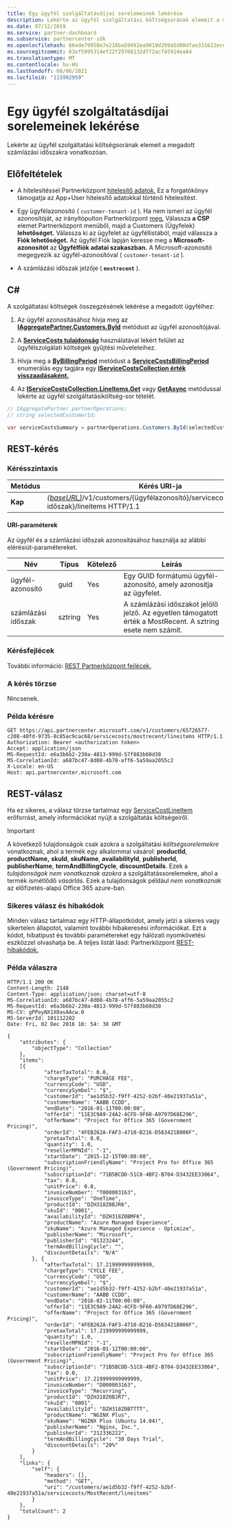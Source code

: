 ```yaml
---
title: Egy ügyfél szolgáltatásdíjai sorelemeinek lekérése
description: Lekérte az ügyfél szolgáltatási költségsorának elemeit a megadott számlázási időszakra vonatkozóan.
ms.date: 07/12/2019
ms.service: partner-dashboard
ms.subservice: partnercenter-sdk
ms.openlocfilehash: 66ede79958e7e218ba59492ea9019d209a5d00dfae331622eceba78963048491
ms.sourcegitcommit: 63ef5995314ef22f29768132dff2acf45914ea84
ms.translationtype: MT
ms.contentlocale: hu-HU
ms.lasthandoff: 08/06/2021
ms.locfileid: "115992959"
---
```

# <a name="get-a-customers-service-costs-line-items"></a>Egy ügyfél szolgáltatásdíjai sorelemeinek lekérése

Lekérte az ügyfél szolgáltatási költségsorának elemeit a megadott számlázási időszakra vonatkozóan.

## <a name="prerequisites"></a>Előfeltételek

- A hitelesítéssel Partnerközpont [hitelesítő adatok.](partner-center-authentication.md) Ez a forgatókönyv támogatja az App+User hitelesítő adatokkal történő hitelesítést.

- Egy ügyfélazonosító ( `customer-tenant-id` ). Ha nem ismeri az ügyfél azonosítóját, az irányítópulton Partnerközpont [meg.](https://partner.microsoft.com/dashboard) Válassza **a CSP** elemet Partnerközpont menüből, majd a Customers (Ügyfelek) **lehetőséget.** Válassza ki az ügyfelet az ügyféllistából, majd válassza a **Fiók lehetőséget.** Az ügyfél Fiók lapján keresse meg a **Microsoft-azonosítót** az **Ügyfélfiók adatai szakaszban.** A Microsoft-azonosító megegyezik az ügyfél-azonosítóval ( `customer-tenant-id` ).

- A számlázási időszak jelzője ( **`mostrecent`** ).

## <a name="c"></a>C\#

A szolgáltatási költségek összegzésének lekérése a megadott ügyfélhez:

1. Az ügyfél azonosításához hívja meg az [**IAggregatePartner.Customers.ById**](/dotnet/api/microsoft.store.partnercenter.customers.icustomercollection.byid) metódust az ügyfél azonosítójával.

2. A [**ServiceCosts tulajdonság**](/dotnet/api/microsoft.store.partnercenter.customers.icustomer.servicecosts) használatával lekért felület az ügyfélszolgálati költségek gyűjtési műveleteihez.

3. Hívja meg a [**ByBillingPeriod**](/dotnet/api/microsoft.store.partnercenter.customers.servicecosts.icustomerservicecostscollection.bybillingperiod) metódust a [**ServiceCostsBillingPeriod**](/dotnet/api/microsoft.store.partnercenter.models.servicecosts.servicecostsbillingperiod) enumerálás egy tagjára egy [**IServiceCostsCollection érték visszaadásaként.**](/dotnet/api/microsoft.store.partnercenter.customers.servicecosts.iservicecostscollection)

4. Az [**IServiceCostsCollection.LineItems.Get**](/dotnet/api/microsoft.store.partnercenter.customers.servicecosts.iservicecostlineitemscollection.get) vagy [**GetAsync**](/dotnet/api/microsoft.store.partnercenter.customers.servicecosts.iservicecostlineitemscollection.getasync) metódussal lekérte az ügyfél szolgáltatásiköltség-sor tételét.

``` csharp
// IAggregatePartner partnerOperations;
// string selectedCustomerId;

var serviceCostsSummary = partnerOperations.Customers.ById(selectedCustomerId).ServiceCosts.ByBillingPeriod(ServiceCostsBillingPeriod.MostRecent).LineItems.Get();
```

## <a name="rest-request"></a>REST-kérés

### <a name="request-syntax"></a>Kérésszintaxis

| Metódus  | Kérés URI-ja                                                                                                             |
|---------|-------------------------------------------------------------------------------------------------------------------------|
| **Kap** | [*{baseURL}*](partner-center-rest-urls.md)/v1/customers/{ügyfélazonosító}/servicecosts/{számlázási időszak}/lineitems HTTP/1.1 |

#### <a name="uri-parameters"></a>URI-paraméterek

Az ügyfél és a számlázási időszak azonosításához használja az alábbi elérésiút-paramétereket.

| Név           | Típus   | Kötelező | Leírás                                                                                                                      |
|----------------|--------|----------|----------------------------------------------------------------------------------------------------------------------------------|
| ügyfél-azonosító    | guid   | Yes      | Egy GUID formátumú ügyfél-azonosító, amely azonosítja az ügyfelet.                                                                       |
| számlázási időszak | sztring | Yes      | A számlázási időszakot jelölő jelző. Az egyetlen támogatott érték a MostRecent. A sztring esete nem számít. |

### <a name="request-headers"></a>Kérésfejlécek

További információ: [REST Partnerközpont fejlécek.](headers.md)

### <a name="request-body"></a>A kérés törzse

Nincsenek.

### <a name="request-example"></a>Példa kérésre

```http
GET https://api.partnercenter.microsoft.com/v1/customers/65726577-c208-40fd-9735-8c85ac9cac68/servicecosts/mostrecent/lineitems HTTP/1.1
Authorization: Bearer <authorization token>
Accept: application/json
MS-RequestId: e6a3b6b2-230a-4813-999d-57f883b60d38
MS-CorrelationId: a687bc47-8d08-4b78-aff6-5a59aa2055c2
X-Locale: en-US
Host: api.partnercenter.microsoft.com
```

## <a name="rest-response"></a>REST-válasz

Ha ez sikeres, a válasz törzse tartalmaz egy [ServiceCostLineItem](service-costs-resources.md) erőforrást, amely információkat nyújt a szolgáltatás költségeiről.

> [!IMPORTANT]
> A következő  tulajdonságok csak azokra a szolgáltatási *költségsorelemekre* vonatkoznak, ahol a termék egy alkalommal vásárol: **productId**, **productName,** **skuId**, **skuName**, **availabilityId**, **publisherId**, **publisherName**, **termAndBillingCycle**, **discountDetails**. Ezek a *tulajdonságok nem vonatkoznak azokra* a szolgáltatássorelemekre, ahol a termék ismétlődő *vásárlás.* Ezek a tulajdonságok például *nem vonatkoznak* az előfizetés-alapú Office 365 azure-ban.

### <a name="response-success-and-error-codes"></a>Sikeres válasz és hibakódok

Minden válasz tartalmaz egy HTTP-állapotkódot, amely jelzi a sikeres vagy sikertelen állapotot, valamint további hibakeresési információkat. Ezt a kódot, hibatípust és további paramétereket egy hálózati nyomkövetési eszközzel olvashatja be. A teljes listát lásd: Partnerközpont [REST-hibakódok.](error-codes.md)

### <a name="response-example"></a>Példa válaszra

```http
HTTP/1.1 200 OK
Content-Length: 2148
Content-Type: application/json; charset=utf-8
MS-CorrelationId: a687bc47-8d08-4b78-aff6-5a59aa2055c2
MS-RequestId: e6a3b6b2-230a-4813-999d-57f883b60d38
MS-CV: gPPoyNX1X0asAAcw.0
MS-ServerId: 101112202
Date: Fri, 02 Dec 2016 18: 54: 38 GMT

{
    "attributes": {
        "objectType": "Collection"
    },
    "items":
    [{
            "afterTaxTotal": 0.0,
            "chargeType": "PURCHASE FEE",
            "currencyCode": "USD",
            "currencySymbol": "$",
            "customerId": "ae1d5b32-f9ff-4252-b2bf-40e21937a51a",
            "customerName": "AABB CCDD",
            "endDate": "2016-01-11T00:00:00",
            "offerId": "11E3C9A9-24A2-4CFD-9F60-A9797D68E296",
            "offerName": "Project for Office 365 (Government Pricing)",
            "orderId": "4FEB262A-FAF3-4710-B216-D563421B006F",
            "pretaxTotal": 0.0,
            "quantity": 1.0,
            "resellerMPNId": "-1",
            "startDate": "2015-12-15T00:00:00",
            "subscriptionFriendlyName": "Project Pro for Office 365 (Government Pricing)",
            "subscriptionId": "71B5BCDD-51C8-4BF2-B704-D3432EE33064",
            "tax": 0.0,
            "unitPrice": 0.0,
            "invoiceNumber": "T000003163",
            "invoiceType": "OneTime",
            "productId": "DZH318Z0BJR6",
            "skuId": "0001",
            "availabilityId": "DZH318Z0BMFK",
            "productName": "Azure Managed Experience",
            "skuName": "Azure Managed Experience - Optimize",
            "publisherName": "Microsoft",
            "publisherId": "01323244",
            "termAndBillingCycle": "",
            "discountDetails": "N/A"
        }, {
            "afterTaxTotal": 17.219999999999999,
            "chargeType": "CYCLE FEE",
            "currencyCode": "USD",
            "currencySymbol": "$",
            "customerId": "ae1d5b32-f9ff-4252-b2bf-40e21937a51a",
            "customerName": "AABB CCDD",
            "endDate": "2016-02-11T00:00:00",
            "offerId": "11E3C9A9-24A2-4CFD-9F60-A9797D68E296",
            "offerName": "Project for Office 365 (Government Pricing)",
            "orderId": "4FEB262A-FAF3-4710-B216-D563421B006F",
            "pretaxTotal": 17.219999999999999,
            "quantity": 1.0,
            "resellerMPNId": "-1",
            "startDate": "2016-01-12T00:00:00",
            "subscriptionFriendlyName": "Project Pro for Office 365 (Government Pricing)",
            "subscriptionId": "71B5BCDD-51C8-4BF2-B704-D3432EE33064",
            "tax": 0.0,
            "unitPrice": 17.219999999999999,
            "invoiceNumber": "D000003163",
            "invoiceType": "Recurring",
            "productId": "DZH318Z0BJR7",
            "skuId": "0001",
            "availabilityId": "DZH318Z0BTTTT",
            "productName": "NGINX Plus",
            "skuName": "NGINX Plus (Ubuntu 14.04)",
            "publisherName": "Nginx, Inc.",
            "publisherId": "212336222",
            "termAndBillingCycle": "30 Days Trial",
            "discountDetails": "20%"
        }
    ],
    "links": {
        "self": {
            "headers": [],
            "method": "GET",
            "uri": "/customers/ae1d5b32-f9ff-4252-b2bf-40e21937a51a/servicecosts/MostRecent/lineitems"
        }
    },
    "totalCount": 2
}
```
